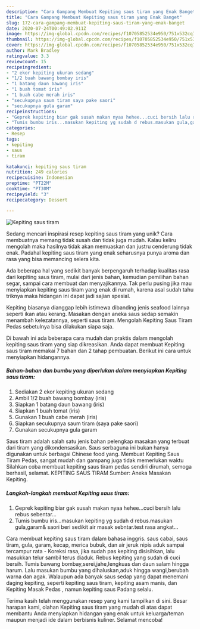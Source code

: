 ```yaml
---
description: "Cara Gampang Membuat Kepiting saus tiram yang Enak Banget"
title: "Cara Gampang Membuat Kepiting saus tiram yang Enak Banget"
slug: 172-cara-gampang-membuat-kepiting-saus-tiram-yang-enak-banget
date: 2020-07-24T00:49:02.911Z
image: https://img-global.cpcdn.com/recipes/f10705852534e950/751x532cq70/kepiting-saus-tiram-foto-resep-utama.jpg
thumbnail: https://img-global.cpcdn.com/recipes/f10705852534e950/751x532cq70/kepiting-saus-tiram-foto-resep-utama.jpg
cover: https://img-global.cpcdn.com/recipes/f10705852534e950/751x532cq70/kepiting-saus-tiram-foto-resep-utama.jpg
author: Mark Bradley
ratingvalue: 3.3
reviewcount: 15
recipeingredient:
- "2 ekor kepiting ukuran sedang"
- "1/2 buah bawang bombay iris"
- "1 batang daun bawang iris"
- "1 buah tomat iris"
- "1 buah cabe merah iris"
- "secukupnya saum tiram saya pake saori"
- "secukupnya gula garam"
recipeinstructions:
- "Geprek kepiting biar gak susah makan nyaa hehee...cuci bersih lalu rebus sebentar..."
- "Tumis bumbu iris...masukan kepiting yg sudah d rebus.masukan gula,garam&amp; saori beri sedikit air masak sebntar.test rasa angkat..."
categories:
- Resep
tags:
- kepiting
- saus
- tiram

katakunci: kepiting saus tiram 
nutrition: 249 calories
recipecuisine: Indonesian
preptime: "PT22M"
cooktime: "PT30M"
recipeyield: "3"
recipecategory: Dessert

---
```



![Kepiting saus tiram](https://img-global.cpcdn.com/recipes/f10705852534e950/751x532cq70/kepiting-saus-tiram-foto-resep-utama.jpg)

Sedang mencari inspirasi resep kepiting saus tiram yang unik? Cara membuatnya memang tidak susah dan tidak juga mudah. Kalau keliru mengolah maka hasilnya tidak akan memuaskan dan justru cenderung tidak enak. Padahal kepiting saus tiram yang enak seharusnya punya aroma dan rasa yang bisa memancing selera kita.

Ada beberapa hal yang sedikit banyak berpengaruh terhadap kualitas rasa dari kepiting saus tiram, mulai dari jenis bahan, kemudian pemilihan bahan segar, sampai cara membuat dan menyajikannya. Tak perlu pusing jika mau menyiapkan kepiting saus tiram yang enak di rumah, karena asal sudah tahu triknya maka hidangan ini dapat jadi sajian spesial.

Kepiting biasanya dianggap lebih istimewa dibanding jenis seafood lainnya seperti ikan atau kerang. Masakan dengan aneka saus sedap semakin menambah kelezatannya, seperti saus tiram. Mengolah Kepiting Saus Tiram Pedas sebetulnya bisa dilakukan siapa saja.


Di bawah ini ada beberapa cara mudah dan praktis dalam mengolah kepiting saus tiram yang siap dikreasikan. Anda dapat membuat Kepiting saus tiram memakai 7 bahan dan 2 tahap pembuatan. Berikut ini cara untuk menyiapkan hidangannya.

<!--inarticleads1-->

##### Bahan-bahan dan bumbu yang diperlukan dalam menyiapkan Kepiting saus tiram:

1. Sediakan 2 ekor kepiting ukuran sedang
1. Ambil 1/2 buah bawang bombay (iris)
1. Siapkan 1 batang daun bawang (iris)
1. Siapkan 1 buah tomat (iris)
1. Gunakan 1 buah cabe merah (iris)
1. Siapkan secukupnya saum tiram (saya pake saori)
1. Gunakan secukupnya gula garam


Saus tiram adalah salah satu jenis bahan pelengkap masakan yang terbuat dari tiram yang dikondensasikan. Saus serbaguna ini bukan hanya digunakan untuk berbagai Chinese food yang. Membuat Kepiting Saus Tiram Pedas, sangat mudah dan gampang juga tidak memerlukan waktu Silahkan coba membuat kepiting saus tiram pedas sendiri dirumah, semoga berhasil, selamat. KEPITING SAUS TIRAM Sumber: Aneka Masakan Kepiting. 

<!--inarticleads2-->

##### Langkah-langkah membuat Kepiting saus tiram:

1. Geprek kepiting biar gak susah makan nyaa hehee...cuci bersih lalu rebus sebentar...
1. Tumis bumbu iris...masukan kepiting yg sudah d rebus.masukan gula,garam&amp; saori beri sedikit air masak sebntar.test rasa angkat...


Cara membuat kepiting saus tiram dalam bahasa inggris. saus cabai, saus tiram, gula, garam, kecap, merica bubuk, dan air jeruk nipis aduk sampai tercampur rata - Koreksi rasa, jika sudah pas kepiting disisihkan, lalu masukkan telur sambil terus diaduk. Rebus kepiting yang sudah di cuci bersih. Tumis bawang bombay,serei,jahe,lengkuas dan daun salam hingga harum. Lalu masukan bumbu yang dihaluskan,aduk hingga wangi,berubah warna dan agak. Walaupun ada banyak saus sedap yang dapat menemani daging kepiting, seperti kepiting saus tiram, kepiting asam manis, dan Kepiting Masak Pedas , namun kepiting saus Padang selalu. 

Terima kasih telah menggunakan resep yang kami tampilkan di sini. Besar harapan kami, olahan Kepiting saus tiram yang mudah di atas dapat membantu Anda menyiapkan hidangan yang enak untuk keluarga/teman maupun menjadi ide dalam berbisnis kuliner. Selamat mencoba!
